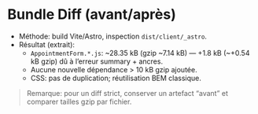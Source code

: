 # Bundle Diff (avant/après)

- Méthode: build Vite/Astro, inspection `dist/client/_astro`.
- Résultat (extrait):
  - `AppointmentForm.*.js`: ~28.35 kB (gzip ~7.14 kB) — +1.8 kB (~+0.54 kB gzip) dû à l’erreur summary + ancres.
  - Aucune nouvelle dépendance > 10 kB gzip ajoutée.
  - CSS: pas de duplication; réutilisation BEM classique.

> Remarque: pour un diff strict, conserver un artefact “avant” et comparer tailles gzip par fichier.
